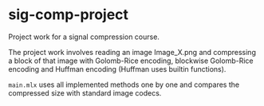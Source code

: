# sig-comp-project
Project work for a signal compression course.

The project work involves reading an image Image_X.png and compressing a block of that image with Golomb-Rice encoding, blockwise Golomb-Rice encoding and Huffman encoding (Huffman uses builtin functions).

`main.mlx` uses all implemented methods one by one and compares the compressed size with standard image codecs.
